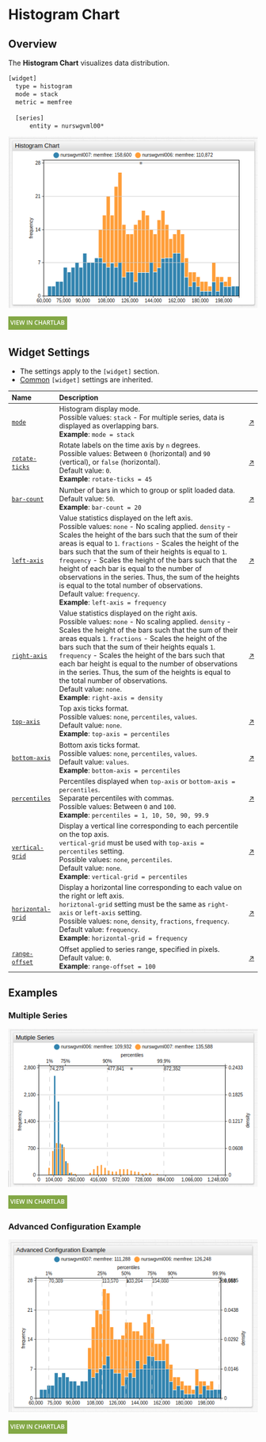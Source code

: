 # Histogram Chart

## Overview

The **Histogram Chart** visualizes data distribution.

```ls
[widget]
  type = histogram
  mode = stack
  metric = memfree

  [series]
      entity = nurswgvml00*
```

![](./images/histogram-title-chart.png)

[![](../../images/button.png)](https://apps.axibase.com/chartlab/29223f00)

## Widget Settings

* The settings apply to the `[widget]` section.
* [Common](../shared/README.md#widget-settings) `[widget]` settings are inherited.

Name | Description | &nbsp;
:--|:--|:--
<a name="mode"></a>[`mode`](#mode)|Histogram display mode.<br>Possible values: `stack` - For multiple series, data is displayed as overlapping bars.<br>**Example**: `mode = stack`|[↗](https://apps.axibase.com/chartlab/c71a8e3c)
<a name="rotate-ticks"></a>[`rotate-ticks`](#rotate-ticks)| Rotate labels on the time axis by `n` degrees.<br>Possible values: Between `0` (horizontal) and `90` (vertical), or `false` (horizontal).<br>Default value: `0`.<br>**Example**: `rotate-ticks = 45`|[↗](https://apps.axibase.com/chartlab/4a371589)
<a name="bar-count"></a>[`bar-count`](#bar-count)|Number of bars in which to group or split loaded data.<br>Default value: `50`.<br>**Example**: `bar-count = 20`|[↗](https://apps.axibase.com/chartlab/41e3f962)|
<a name="left-axis"></a>[`left-axis`](#left-axis)|Value statistics displayed on the left axis.<br>Possible values: `none` - No scaling applied. `density` - Scales the height of the bars such that the sum of their areas is equal to `1`. `fractions` - Scales the height of the bars such that the sum of their heights is equal to `1`. `frequency` - Scales the height of the bars such that the height of each bar is equal to the number of observations in the series. Thus, the sum of the heights is equal to the total number of observations.<br>Default value: `frequency`.<br>**Example**: `left-axis = frequency`|[↗](https://apps.axibase.com/chartlab/30c87fb2)
<a name="right-axis"></a>[`right-axis`](#right-axis)|Value statistics displayed on the right axis.<br>Possible values: `none` - No scaling applied. `density` - Scales the height of the bars such that the sum of their areas equals `1`. `fractions` - Scales the height of the bars such that the sum of their heights equals `1`. `frequency` - Scales the height of the bars such that each bar height is equal to the number of observations in the series. Thus, the sum of the heights is equal to the total number of observations.<br>Default value: `none`.<br>**Example**: `right-axis = density`|[↗](https://apps.axibase.com/chartlab/4a85afbd)
<a name="top-axis"></a>[`top-axis`](#top-axis)|Top axis ticks format.<br>Possible values: `none`, `percentiles`, `values`.<br>Default value: `none`.<br>**Example**: `top-axis = percentiles`|[↗](https://apps.axibase.com/chartlab/1a350178)
<a name="bottom-axis"></a>[`bottom-axis`](#bottom-axis)|Bottom axis ticks format.<br>Possible values: `none`, `percentiles`, `values`.<br>Default value: `values`.<br>**Example**: `bottom-axis = percentiles`|[↗](https://apps.axibase.com/chartlab/792679fc)
<a name="percentiles"></a>[`percentiles`](#percentiles)|Percentiles displayed when `top-axis` or `bottom-axis = percentiles`.<br>Separate percentiles with commas.<br>Possible values: Between `0` and `100`.<br>**Example**: `percentiles = 1, 10, 50, 90, 99.9`|[↗](https://apps.axibase.com/chartlab/8abd37b0)
<a name="vertical-grid"></a>[`vertical-grid`](#vertical-grid)|Display a vertical line corresponding to each percentile on the top axis.<br>`vertical-grid` must be used with `top-axis = percentiles` setting.<br>Possible values: `none`, `percentiles`.<br>Default value: `none`.<br>**Example**: `vertical-grid = percentiles`|[↗](https://apps.axibase.com/chartlab/c30d3895)
<a name="horizontal-grid"></a>[`horizontal-grid`](#horizontal-grid)|Display a horizontal line corresponding to each value on the right or left axis.<br>`horiztonal-grid` setting must be the same as `right-axis` or `left-axis` setting.<br>Possible values: `none`, `density`, `fractions`, `frequency`.<br>Default value: `frequency`.<br>**Example**: `horizontal-grid = frequency`|[↗](https://apps.axibase.com/chartlab/99d89203)
<a name="range-offset"></a>[`range-offset`](#range-offset)| Offset applied to series range, specified in pixels.<br>Default value: `0`.<br>**Example**:  `range-offset = 100`| [↗](https://apps.axibase.com/chartlab/34c823a2)

## Examples

### Multiple Series

![](./images/multiple-series.png)

[![](../../images/button.png)](https://apps.axibase.com/chartlab/6f9bf2a8)

### Advanced Configuration Example

![](./images/advanced-configuration.png)

[![](../../images/button.png)](https://apps.axibase.com/chartlab/bd60b57f)